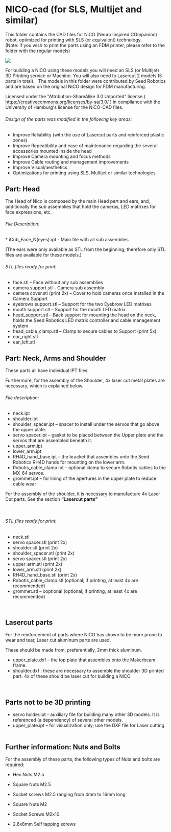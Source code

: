 # NICO-cad (for SLS, Multijet and similar)

This folder contains the CAD files for NiCO  (Neuro Inspired COmpanion) robot, optimized for printing with SLS (or equivalent) technology.  
(Note: if you wish to print the parts using an FDM printer, please refer to the folder with the regular models)

[![](https://www2.informatik.uni-hamburg.de/wtm/pictures/nico_tomato.jpg)](https://www.inf.uni-hamburg.de/en/inst/ab/wtm/research/neurobotics/nico.html)

For building a NiCO using these models you will need an SLS (or Multijet) 3D Printing service or Machine. You will also need to Lasercut 2 models (5 parts in total).
 
The models in this folder were contributed by Seed Robotics and are based on  the original NiCO design for FDM manufacturing.

Licensed under the "Attribution-ShareAlike 3.0 Unported" license ( https://creativecommons.org/licenses/by-sa/3.0/ ) in compliance with the University of Hamburg's license for the NiCO-CAD files.

###### Design of the parts was modified in the following key areas:

* Improve Reliability (with the use of Lasercut parts and reinforced plastic zones)
* Improve Repeatibility and ease of maintenance regarding the several accessories mounted inside the head
* Improve Camera mounting and focus methods
* Improve Cable routing and management improvements
* Improve Visual/aesthetics
* Optimizations for printing using SLS, Multijet or similar technologies


## Part: Head

The Head of Nico is composed by the main Head part and ears, and, additionally the sub assemblies that hold the cameras, LED matrixes for face expressions, etc.

###### File Description:

* iCub_Face_N(eyes).ipt - Main file with all sub assemblies

(The ears were only available as STL from the beginning; therefore only STL files are available for these models.)

###### STL files ready for print:

* face.stl – Face without any sub assemblies
* camera support.stl – Camera sub assembly
* camera cover.stl (print 2x) – Cover to hold cameras once installed in the Camera Support
* eyebrows support.stl – Support for the two Eyebrow LED matrixes
* mouth support.stl – Support for the mouth LED matrix
* head_support.stl – Back support for mounting the head on the neck, holds the Seed Robotics LED matrix controller and cable management system
* head_cable_clamp.stl – Clamp to secure cables to Support (print 5x)
* ear_right.stl
* ear_left.stl
 

## Part: Neck, Arms and Shoulder

These parts all have individual IPT files.  

Furthermore, for the assembly of the Shoulder, 4x laser cut metal plates are
necessary, which is explained below.

###### File description:

* neck.ipt
* shoulder.ipt
* shoulder_spacer.ipt – spacer to install under the servos that go above the upper plate.
* servo spacer.ipt – gasket to be placed between the Upper plate and the servos that are assembled beneath it.
* upper_arm.ipt
* lower_arm.ipt
* RH4D_hand_base.ipt – the bracket that assembles onto the Seed Robotics RH4D hands for mounting on the lower arm.
* Robotis_cable_clamp.ipt – optional clamp to secure Robotis cables to the MX-64 servos.
* grommet.ipt – for lining of the apertures in the upper plate to reduce cable wear 

For the assembly of the shoulder, it is necessary to manufacture 4x Laser Cut parts.  See the section **“Lasercut parts”**

 
###### STL files ready for print:

* neck.stl
* servo spacer.stl (print 2x)
* shoulder.stl (print 2x)
* shoulder_spacer.stl (print 2x)
* servo spacer.stl (print 2x)
* upper_arm.stl (print 2x)
* lower_arm.stl (print 2x)
* RH4D_hand_base.stl (print 2x)
* Robotis_cable_clamp.stl (optional; if printing, at least 4x are recommended)
* grommet.stl – ooptional (optional; if printing, at least 4x are recommended)

 
## Lasercut parts

For the reinforcement of parts where NiCO has shown to be more prone to wear and tear, Laser cut aluminum parts are used.

These should be made from, preferentially, 2mm thick aluminum.

* upper_plate.dxf – the top plate that assembles onto the Makerbeam frame.
* shoulder.dxf : these are necessary to assemble the shoulder 3D printed part. 4x of these should be laser cut for building a NiCO

 
## Parts not to be 3D printing

* servo holder.ipt - auxiliary file for building many other 3D models. It is referenced (a dependency) of several other models.
*  upper_plate.ipt – for visualization only; use the DXF file for Laser cutting
 

## Further information: Nuts and Bolts

For the assembly of these parts, the following types of Nuts
and bolts are required:

* Hex Nuts M2.5
* Square Nuts M2.5
* Socket screws M2.5 ranging from 4mm to 16mm long  

* Square Nuts M2
* Socket Screws M2x10

* 2.6x8mm Self tapping screws

 